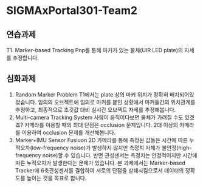 # SIGMAxPortal301-Team2

## 연습과제
T1. Marker-based Tracking
Pnp를 통해 마커가 있는 물체(UIR LED plate)의 자세를 추정합니다.
## 심화과제
1. Random Marker Problem
T1에서는 plate 상의 마커 위치가 정확히 배치되어있었습니다. 임의의 오브젝트에 임의로 마커를 붙인 상황에서 마커들간의 위치관계를 추정하고, 최종적으로 초깃값 대비 실시간 오브젝트 자세를 추정해봅니다.
2. Multi-camera Tracking System
사람이 움직이다보면 물체가 가려질 수도 있겠죠? 카메라를 이용할 때의 최대 단점은 occlusion 문제입니다. 2대 이상의 카메라를 이용하여 occlusion 문제를 개선해봅니다.
3. Marker+IMU Sensor Fusiuon
2D 카메라를 통해 측정된 값들은 시간에 따른 누적오차(low-frequency noise)가 발생하지 않지만 측정치 자체가 불안정(high-frequency noise)할 수 있습니다. 반면 관성센서는 측정치는 안정적이지만 시간에 따른 누적오차가 발생한다는 문제가 있습니다. 본 과제에서는 Marker-based Tracker에 6축관성센서를 결합하여 서로의 단점을 상쇄시킴으로서 데이터의 정확도를 높이는 것을 목표로 합니다.
